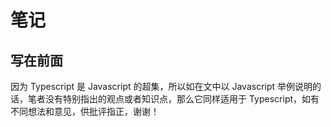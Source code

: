 # 笔记

## 写在前面

因为 Typescript 是 Javascript 的超集，所以如在文中以 Javascript 举例说明的话，笔者没有特别指出的观点或者知识点，那么它同样适用于 Typescript，如有不同想法和意见，供批评指正，谢谢！
